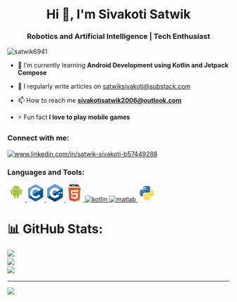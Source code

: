 <h1 align="center">Hi 👋, I'm Sivakoti Satwik</h1>
<h3 align="center">Robotics and Artificial Intelligence | Tech Enthusiast</h3>

<p align="left"> <img src="https://komarev.com/ghpvc/?username=satwik6941&label=Profile%20views&color=0e75b6&style=flat" alt="satwik6941" /> </p>

- 🌱 I’m currently learning **Android Development using Kotlin and Jetpack Compose**

- 📝 I regularly write articles on [satwiksivakoti@substack.com](satwiksivakoti@substack.com)

- 📫 How to reach me **sivakotisatwik2006@outlook.com**

- ⚡ Fun fact **I love to play mobile games**

<h3 align="left">Connect with me:</h3>
<p align="left">
<a href="https://linkedin.com/in/www.linkedin.com/in/satwik-sivakoti-b57449288" target="blank"><img align="center" src="https://raw.githubusercontent.com/rahuldkjain/github-profile-readme-generator/master/src/images/icons/Social/linked-in-alt.svg" alt="www.linkedin.com/in/satwik-sivakoti-b57449288" height="30" width="40" /></a>
</p>

<h3 align="left">Languages and Tools:</h3>
<p align="left"> <a href="https://developer.android.com" target="_blank" rel="noreferrer"> <img src="https://raw.githubusercontent.com/devicons/devicon/master/icons/android/android-original-wordmark.svg" alt="android" width="40" height="40"/> </a> <a href="https://www.cprogramming.com/" target="_blank" rel="noreferrer"> <img src="https://raw.githubusercontent.com/devicons/devicon/master/icons/c/c-original.svg" alt="c" width="40" height="40"/> </a> <a href="https://www.w3schools.com/cpp/" target="_blank" rel="noreferrer"> <img src="https://raw.githubusercontent.com/devicons/devicon/master/icons/cplusplus/cplusplus-original.svg" alt="cplusplus" width="40" height="40"/> </a> <a href="https://www.w3.org/html/" target="_blank" rel="noreferrer"> <img src="https://raw.githubusercontent.com/devicons/devicon/master/icons/html5/html5-original-wordmark.svg" alt="html5" width="40" height="40"/> </a> <a href="https://kotlinlang.org" target="_blank" rel="noreferrer"> <img src="https://www.vectorlogo.zone/logos/kotlinlang/kotlinlang-icon.svg" alt="kotlin" width="40" height="40"/> </a> <a href="https://www.mathworks.com/" target="_blank" rel="noreferrer"> <img src="https://upload.wikimedia.org/wikipedia/commons/2/21/Matlab_Logo.png" alt="matlab" width="40" height="40"/> </a> <a href="https://www.python.org" target="_blank" rel="noreferrer"> <img src="https://raw.githubusercontent.com/devicons/devicon/master/icons/python/python-original.svg" alt="python" width="40" height="40"/> </a> </p>

# 📊 GitHub Stats:
![](https://github-readme-stats.vercel.app/api?username=satwik6941&theme=dark&hide_border=false&include_all_commits=true&count_private=true)<br/>
![](https://github-readme-streak-stats.herokuapp.com/?user=satwik6941&theme=dark&hide_border=false)<br/>
![](https://github-readme-stats.vercel.app/api/top-langs/?username=satwik6941&theme=dark&hide_border=false&include_all_commits=true&count_private=true&layout=compact)

---
[![](https://visitcount.itsvg.in/api?id=satwik6941&icon=0&color=0)](https://visitcount.itsvg.in)

<!-- Proudly created with GPRM ( https://gprm.itsvg.in ) -->
